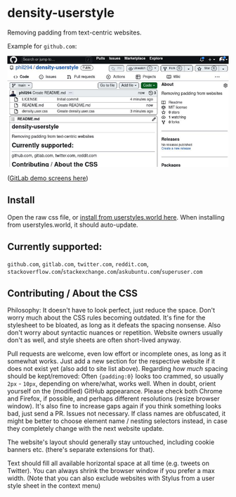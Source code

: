 # density-userstyle
Removing padding from text-centric websites.

Example for `github.com`:

![demo img](./demo.jpg)

([GitLab demo screens here](https://github.com/phil294/Gitlab-with-less-padding))

## Install

Open the raw css file, or [install from userstyles.world here](https://userstyles.world/style/6295/density). When installing from userstyles.world, it should auto-update.

## Currently supported:
`github.com`, `gitlab.com`, `twitter.com`, `reddit.com`, `stackoverflow.com`/`stackexchange.com`/`askubuntu.com`/`superuser.com`

## Contributing / About the CSS

Philosophy: It doesn't have to look perfect, just reduce the space. Don't worry much about the CSS rules becoming outdated. It's fine for the stylesheet to be bloated, as long as it defeats the spacing nonsense. Also don't worry about syntactic nuances or repetition. Website owners usually don't as well, and style sheets are often short-lived anyway.

Pull requests are welcome, even low effort or incomplete ones, as long as it somewhat works. Just add a new section for the respective website if it does not exist yet (also add to site list above). Regarding *how much* spacing should be kept/removed: Often `{padding:0}` looks too crammed, so usually `2px` - `10px`, depending on where/what, works well. When in doubt, orient yourself on the (modified) GitHub appearance. Please check both Chrome and Firefox, if possible, and perhaps different resolutions (resize browser window). It's also fine to increase gaps again if you think something looks bad, just send a PR. Issues not necessary. If class names are obfuscated, it might be better to choose element name / nesting selectors instead, in case they completely change with the next website update.

The website's layout should generally stay untouched, including cookie banners etc. (there's separate extensions for that).

Text should fill all available horizontal space at all time (e.g. tweets on Twitter). You can always shrink the browser window if you prefer a max width. (Note that you can also exclude websites with Stylus from a user style sheet in the context menu)
